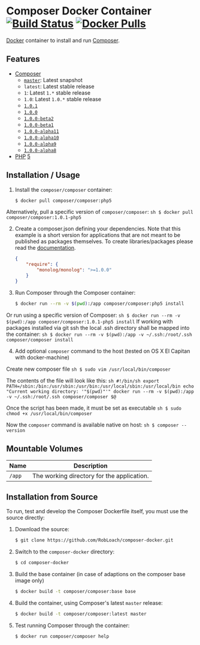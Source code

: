 # Composer Docker Container [![Build Status](https://travis-ci.org/RobLoach/docker-composer.svg?branch=master)](https://travis-ci.org/RobLoach/docker-composer) [![Docker Pulls](https://img.shields.io/docker/pulls/composer/composer.svg?maxAge=2592000)](https://hub.docker.com/r/composer/composer)

[Docker](http://docker.com) container to install and run [Composer](http://getcomposer.org).

## Features

* [Composer](http://getcomposer.org)
  * [`master`](https://github.com/composer/composer/blob/master/CHANGELOG.md): Latest snapshot
  * `latest`: Latest stable release
  * `1`: Latest `1.*` stable release
  * `1.0`: Latest `1.0.*` stable release
  * [`1.0.1`](https://github.com/composer/composer/blob/1.0.1/CHANGELOG.md)
  * [`1.0.0`](https://github.com/composer/composer/blob/1.0.0/CHANGELOG.md)
  * [`1.0.0-beta2`](https://github.com/composer/composer/blob/1.0.0-beta2/CHANGELOG.md)
  * [`1.0.0-beta1`](https://github.com/composer/composer/blob/1.0.0-beta1/CHANGELOG.md)
  * [`1.0.0-alpha11`](https://github.com/composer/composer/blob/1.0.0-alpha11/CHANGELOG.md)
  * [`1.0.0-alpha10`](https://github.com/composer/composer/blob/1.0.0-alpha10/CHANGELOG.md)
  * [`1.0.0-alpha9`](https://github.com/composer/composer/blob/1.0.0-alpha9/CHANGELOG.md)
  * [`1.0.0-alpha8`](https://github.com/composer/composer/blob/1.0.0-alpha8/CHANGELOG.md)
* [PHP](http://php.net) [5](http://php.net/ChangeLog-5.php)

## Installation / Usage

1. Install the `composer/composer` container:

    ``` sh
    $ docker pull composer/composer:php5
    ```

  Alternatively, pull a specific version of `composer/composer`:
    ``` sh
    $ docker pull composer/composer:1.0.1-php5
    ```

2. Create a composer.json defining your dependencies. Note that this example is
a short version for applications that are not meant to be published as packages
themselves. To create libraries/packages please read the
[documentation](http://getcomposer.org/doc/02-libraries.md).

    ``` json
    {
        "require": {
            "monolog/monolog": ">=1.0.0"
        }
    }
    ```

3. Run Composer through the Composer container:

    ``` sh
    $ docker run --rm -v $(pwd):/app composer/composer:php5 install
    ```
  Or run using a specific version of Composer:
    ``` sh
    $ docker run --rm -v $(pwd):/app composer/composer:1.0.1-php5 install
    ```
  If working with packages installed via git ssh the local .ssh directory shall be mapped into the container:
    ```sh
    $ docker run --rm -v $(pwd):/app -v ~/.ssh:/root/.ssh composer/composer install
    ```

4. Add optional `composer` command to the host (tested on OS X El Capitan with docker-machine)

  Create new composer file
    ```sh
    $ sudo vim /usr/local/bin/composer
    ```

  The contents of the file will look like this:
    ```sh
    #!/bin/sh
    export PATH=/sbin:/bin:/usr/sbin:/usr/bin:/usr/local/sbin:/usr/local/bin
    echo "Current working directory: '"$(pwd)"'"
    docker run --rm -v $(pwd):/app -v ~/.ssh:/root/.ssh composer/composer $@
    ```

  Once the script has been made, it must be set as executable
    ```sh
    $ sudo chmod +x /usr/local/bin/composer
    ```

  Now the `composer` command is available native on host:
    ```sh
    $ composer --version
    ```

## Mountable Volumes

Name | Description
---- | -----------
`/app` | The working directory for the application.

## Installation from Source

To run, test and develop the Composer Dockerfile itself, you must use the
source directly:

1. Download the source:

    ``` sh
    $ git clone https://github.com/RobLoach/composer-docker.git
    ```

2. Switch to the `composer-docker` directory:

    ``` sh
    $ cd composer-docker
    ```

3. Build the base container (in case of adaptions on the composer base image only)

    ``` sh
    $ docker build -t composer/composer:base base
    ```

4. Build the container, using Composer's latest `master` release:

    ``` sh
    $ docker build -t composer/composer:latest master
    ```

5. Test running Composer through the container:

    ``` sh
    $ docker run composer/composer help
    ```
